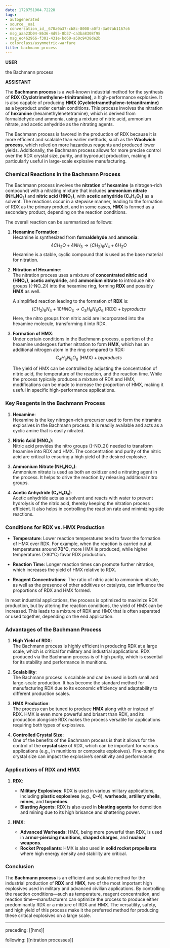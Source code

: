 ```yaml
---
date: 1728751904.72228
tags:
- autogenerated
- source__oai
- conversation_id__670a0a37-cb8c-8008-a0f3-3a07ab1167c6
- msg_aaa23b04-8636-4d95-8b37-ca3ba8308f98
- msg_ec462966-f301-431e-bd60-a50c9438de2b
- colorclass/asymmetric-warfare
title: bachmann process
---
```


**USER**

the Bachmann process


**ASSISTANT**

The **Bachmann process** is a well-known industrial method for the synthesis of **RDX (Cyclotrimethylene-trinitramine)**, a high-performance explosive. It is also capable of producing **HMX (Cyclotetramethylene-tetranitramine)** as a byproduct under certain conditions. This process involves the nitration of **hexamine** (hexamethylenetetramine), which is derived from formaldehyde and ammonia, using a mixture of nitric acid, ammonium nitrate, and acetic anhydride as the nitrating agents.

The Bachmann process is favored in the production of RDX because it is more efficient and scalable than earlier methods, such as the **Woolwich process**, which relied on more hazardous reagents and produced lower yields. Additionally, the Bachmann process allows for more precise control over the RDX crystal size, purity, and byproduct production, making it particularly useful in large-scale explosive manufacturing.

### Chemical Reactions in the Bachmann Process

The Bachmann process involves the **nitration** of **hexamine** (a nitrogen-rich compound) with a nitrating mixture that includes **ammonium nitrate (NH₄NO₃)** and **nitric acid (HNO₃)**, with **acetic anhydride (C₄H₆O₃)** as a solvent. The reactions occur in a stepwise manner, leading to the formation of RDX as the primary product, and in some cases, **HMX** is formed as a secondary product, depending on the reaction conditions.

The overall reaction can be summarized as follows:

1. **Hexamine Formation**:  
   Hexamine is synthesized from **formaldehyde** and **ammonia**:
   $$ 4CH_2O + 4NH_3 \rightarrow (CH_2)_6N_4 + 6H_2O $$
   Hexamine is a stable, cyclic compound that is used as the base material for nitration.

2. **Nitration of Hexamine**:  
   The nitration process uses a mixture of **concentrated nitric acid (HNO₃)**, **acetic anhydride**, and **ammonium nitrate** to introduce nitro groups \((-NO_2)\) into the hexamine ring, forming **RDX** and possibly **HMX** as well.
   
   A simplified reaction leading to the formation of **RDX** is:
   $$ (CH_2)_6N_4 + 10HNO_3 \rightarrow C_3H_6N_6O_6 \ (\text{RDX}) + byproducts $$
   Here, the nitro groups from nitric acid are incorporated into the hexamine molecule, transforming it into RDX.

3. **Formation of HMX**:  
   Under certain conditions in the Bachmann process, a portion of the hexamine undergoes further nitration to form **HMX**, which has an additional nitrogen atom in the ring compared to RDX:
   $$ C_4H_8N_8O_8 \ (\text{HMX}) + byproducts $$

   The yield of HMX can be controlled by adjusting the concentration of nitric acid, the temperature of the reaction, and the reaction time. While the process typically produces a mixture of RDX and HMX, modifications can be made to increase the proportion of HMX, making it useful in specific high-performance applications.

### Key Reagents in the Bachmann Process

1. **Hexamine**:  
   Hexamine is the key nitrogen-rich precursor used to form the nitramine explosives in the Bachmann process. It is readily available and acts as a cyclic amine that is easily nitrated.

2. **Nitric Acid (HNO₃)**:  
   Nitric acid provides the nitro groups \((-NO_2)\) needed to transform hexamine into RDX and HMX. The concentration and purity of the nitric acid are critical to ensuring a high yield of the desired explosive.

3. **Ammonium Nitrate (NH₄NO₃)**:  
   Ammonium nitrate is used as both an oxidizer and a nitrating agent in the process. It helps to drive the reaction by releasing additional nitro groups.

4. **Acetic Anhydride (C₄H₆O₃)**:  
   Acetic anhydride acts as a solvent and reacts with water to prevent hydrolysis of the nitric acid, thereby keeping the nitration process efficient. It also helps in controlling the reaction rate and minimizing side reactions.

### Conditions for RDX vs. HMX Production

- **Temperature**: Lower reaction temperatures tend to favor the formation of HMX over RDX. For example, when the reaction is carried out at temperatures around **70°C**, more HMX is produced, while higher temperatures (>90°C) favor RDX production.
  
- **Reaction Time**: Longer reaction times can promote further nitration, which increases the yield of HMX relative to RDX.

- **Reagent Concentrations**: The ratio of nitric acid to ammonium nitrate, as well as the presence of other additives or catalysts, can influence the proportions of RDX and HMX formed.

In most industrial applications, the process is optimized to maximize RDX production, but by altering the reaction conditions, the yield of HMX can be increased. This leads to a mixture of RDX and HMX that is often separated or used together, depending on the end application.

### Advantages of the Bachmann Process

1. **High Yield of RDX**:  
   The Bachmann process is highly efficient in producing RDX at a large scale, which is critical for military and industrial applications. RDX produced via the Bachmann process is of high purity, which is essential for its stability and performance in munitions.

2. **Scalability**:  
   The Bachmann process is scalable and can be used in both small and large-scale production. It has become the standard method for manufacturing RDX due to its economic efficiency and adaptability to different production scales.

3. **HMX Production**:  
   The process can be tuned to produce **HMX** along with or instead of RDX. HMX is even more powerful and brisant than RDX, and its production alongside RDX makes the process versatile for applications requiring both types of explosives.

4. **Controlled Crystal Size**:  
   One of the benefits of the Bachmann process is that it allows for the control of the **crystal size** of RDX, which can be important for various applications (e.g., in munitions or composite explosives). Fine-tuning the crystal size can impact the explosive’s sensitivity and performance.

### Applications of RDX and HMX

1. **RDX**:
   - **Military Explosives**: RDX is used in various military applications, including **plastic explosives** (e.g., **C-4**), **warheads**, **artillery shells**, **mines**, and **torpedoes**.
   - **Blasting Agents**: RDX is also used in **blasting agents** for demolition and mining due to its high brisance and shattering power.

2. **HMX**:
   - **Advanced Warheads**: HMX, being more powerful than RDX, is used in **armor-piercing munitions**, **shaped charges**, and **nuclear weapons**.
   - **Rocket Propellants**: HMX is also used in **solid rocket propellants** where high energy density and stability are critical.

### Conclusion

The **Bachmann process** is an efficient and scalable method for the industrial production of **RDX** and **HMX**, two of the most important high explosives used in military and advanced civilian applications. By controlling the reaction conditions—such as temperature, reagent concentration, and reaction time—manufacturers can optimize the process to produce either predominantly RDX or a mixture of RDX and HMX. The versatility, safety, and high yield of this process make it the preferred method for producing these critical explosives on a large scale.


---

preceding: [[hmx]]  


following: [[nitration processes]]